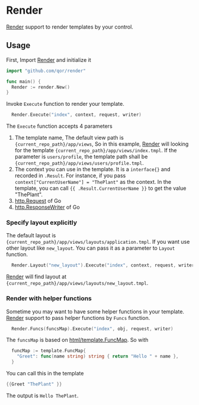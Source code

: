 # Render

[Render](https://github.com/qor/render) support to render templates by your control.

## Usage

First, Import [Render](https://github.com/qor/render) and initialize it

```go
import "github.com/qor/render"

func main() {
  Render := render.New()
}
```

Invoke `Execute` function to render your template.

```go
  Render.Execute("index", context, request, writer)
```

The `Execute` function accepts 4 parameters

1. The template name, The default view path is `{current_repo_path}/app/views`, So in this example, [Render](https://github.com/qor/render) will looking for the template `{current_repo_path}/app/views/index.tmpl`. If the parameter is `users/profile`, the template path shall be `{current_repo_path}/app/views/users/profile.tmpl`.
2. The context you can use in the template. It is a `interface{}` and recorded in `.Result`. For instance, if you pass `context["CurrentUserName"] = "ThePlant"` as the context. In the template, you can call `{{ .Result.CurrentUserName }}` to get the value "ThePlant".
3. [http.Request](https://golang.org/pkg/net/http/#Request) of Go
4. [http.ResponseWriter](https://golang.org/pkg/net/http/#ResponseWriter) of Go

### Specify layout explicitly

The default layout is `{current_repo_path}/app/views/layouts/application.tmpl`. If you want use other layout like `new_layout`. You can pass it as a parameter to `Layout` function.

```go
  Render.Layout("new_layout").Execute("index", context, request, writer)
```

[Render](https://github.com/qor/render) will find layout at `{current_repo_path}/app/views/layouts/new_layout.tmpl`.

### Render with helper functions

Sometime you may want to have some helper functions in your template. [Render](https://github.com/qor/render) support to pass helper functions by `Funcs` function.

```go
  Render.Funcs(funcsMap).Execute("index", obj, request, writer)
```

The `funcsMap` is based on [html/template.FuncMap](https://golang.org/src/html/template/template.go?h=FuncMap#L305). So with

```go
  funcMap := template.FuncMap{
    "Greet": func(name string) string { return "Hello " + name },
  }
```

You can call this in the template

```go
{{Greet "ThePlant" }}
```

The output is `Hello ThePlant`.
